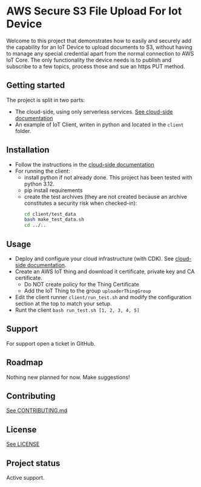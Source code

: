 # AWS Secure S3 File Upload For Iot Device

Welcome to this project that demonstrates how to easily and securely add the capability for an IoT Device
to upload documents to S3, without having to manage any special credential apart from the normal connection to 
AWS IoT Core. The only functionality the device needs is to publish and subscribe to a few topics, process those and
sue an https PUT method.

## Getting started

The project is split in two parts:
* The cloud-side, using only serverless services. [See cloud-side documentation](app/README.md)
* An example of IoT Client, writen in python and located in the `client` folder.


## Installation

* Follow the instructions in the [cloud-side documentation](app/README.md)
* For running the client:
  * install python if not already done. This project has been tested with python 3.12.
  * pip install requirements
  * create the test archives (they are not created because an archive constitutes a security risk when checked-in):
    ```bash
    cd client/test_data
    bash make_test_data.sh
    cd ../..
    ```

## Usage
* Deploy and configure your cloud infrastructure (with CDK). See [cloud-side documentation](app/README.md).
* Create an AWS IoT thing and download it certificate, private key and CA certificate.
  * Do NOT create policy for the Thing Certificate
  * Add the IoT Thing to the group `uploaderThingGroup`
* Edit the client runner `client/run_test.sh` and modify the configuration section at the top to match your setup.
* Runt the client `bash run_test.sh [1, 2, 3, 4, 5]`

## Support
For support open a ticket in GitHub.

## Roadmap
Nothing new planned for now. Make suggestions!

## Contributing
[See CONTRIBUTING.md](./CONTRIBUTING.ms)


## License
[See LICENSE](./LICENSE)

## Project status
Active support.